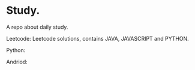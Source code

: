 # Study.

A repo about daily study.

Leetcode:
	Leetcode solutions, contains JAVA, JAVASCRIPT and PYTHON.

Python:

Andriod: